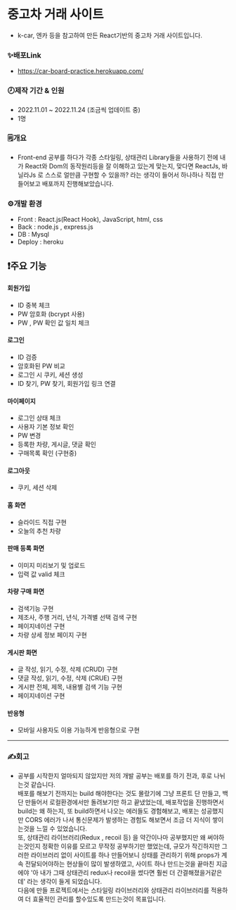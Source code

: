 # 중고차 거래 사이트
* k-car, 엔카 등을 참고하여 만든 React기반의 중고차 거래 사이트입니다.
### ✨배포Link  
* https://car-board-practice.herokuapp.com/  
### 🕗제작 기간 & 인원  
* 2022.11.01 ~ 2022.11.24 (조금씩 업데이트 중)  
* 1명  
### 🗒️개요  
* Front-end 공부를 하다가 각종 스타일링, 상태관리 Library들을 사용하기 전에 내가 React와 Dom의 동작원리등을 잘 이해하고 있는게 맞는지, 맞다면 ReactJs, 바닐라Js 로 스스로 얼만큼 구현할 수 있을까? 라는 생각이 들어서 하나하나 직접 만들어보고 배포까지 진행해보았습니다.
### ⚙️개발 환경
* Front : React.js(React Hook), JavaScript, html, css
* Back : node.js , express.js
* DB : Mysql
* Deploy : heroku

## ❗주요 기능
#### 회원가입
* ID 중복 체크
* PW 암호화 (bcrypt 사용)
* PW , PW 확인 값 일치 체크

#### 로그인
* ID 검증
* 암호화된 PW 비교
* 로그인 시 쿠키, 세션 생성
* ID 찾기, PW 찾기, 회원가입 링크 연결

#### 마이페이지
* 로그인 상태 체크
* 사용자 기본 정보 확인
* PW 변경
* 등록한 차량, 게시글, 댓글 확인
* 구매목록 확인 (구현중)

#### 로그아웃
* 쿠키, 세션 삭제

#### 홈 화면
* 슬라이드 직접 구현
* 오늘의 추천 차량

#### 판매 등록 화면
* 이미지 미리보기 및 업로드
* 입력 값 valid 체크

#### 차량 구매 화면
* 검색기능 구현
* 제조사, 주행 거리, 년식, 가격별 선택 검색 구현
* 페이지네이션 구현
* 차량 상세 정보 페이지 구현

#### 게시판 화면
* 글 작성, 읽기, 수정, 삭제 (CRUD) 구현
* 댓글 작성, 읽기, 수정, 삭제 (CRUE) 구현
* 게시판 전체, 제목, 내용별 검색 기능 구현
* 페이지네이션 구현
#### 반응형
* 모바일 사용자도 이용 가능하게 반응형으로 구현
---
### ✍️회고
* 공부를 시작한지 얼마되지 않았지만 저의 개발 공부는 배포를 하기 전과, 후로 나뉘는것 같습니다.  
배포를 해보기 전까지는 build 해야한다는 것도 몰랐기에 그냥 프론트 단 만들고, 백 단 만들어서 로컬환경에서만 돌려보기만 하고 끝냈었는데, 배포작업을 진행하면서 build는 왜 하는지, 또 build하면서 나오는 에러들도 경험해보고, 배포는 성공했지만 CORS 에러가 나서 통신문제가 발생하는 경험도 해보면서 조금 더 지식이 쌓이는것을 느낄 수 있었습니다.  
또, 상태관리 라이브러리(Redux , recoil 등) 을 약간이나마 공부했지만 왜 써야하는것인지 정확한 이유를 모르고 무작정 공부하기만 했었는데, 규모가 작긴하지만 그러한 라이브러리 없이 사이트를 하나 만들어보니 상태를 관리하기 위해 props가 계속 전달되어야하는 현상들이 많이 발생하였고, 사이트 하나 만드는것을 끝마친 지금에야 '아 내가 그때 상태관리 redux나 recoil을 썼다면 훨씬 더 간결해졌을거같은데' 라는 생각이 들게 되었습니다.  
다음에 만들 프로젝트에서는 스타일링 라이브러리와 상태관리 라이브러리를 적용하여 더 효율적인 관리를 할수있도록 만드는것이 목표입니다.
